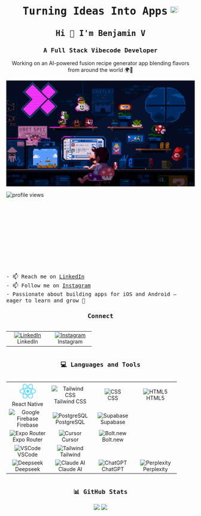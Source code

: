 <h1 align="center">
    <samp>Turning Ideas Into Apps</samp> 
    <img src="https://github.com/mupezzuol/mupezzuol/blob/master/assets/earth.gif" width="22px" height="22px"> 
</h1>

<h2 align="center">
    <samp>Hi 👋 I'm Benjamin V</samp>
</h2>

<h3 align="center">
    <samp>A Full Stack Vibecode Developer</samp> 
</h3>

<p align="center">
    Working on an AI-powered fusion recipe generator app blending flavors from around the world 🌍🍲
</p>

<img align="center" alt="Coding" width="1000" src="https://raw.githubusercontent.com/sugith10/images/main/gif/mario-working.gif">

<p align="left"> 
    <img src="https://komarev.com/ghpvc/?username=nuttyproducer&color=blue" alt="profile views" /> 
</p>

<div style="margin-bottom: 200px;"></div>

<samp>- 📫 Reach me on <a href="https://www.linkedin.com/in/benjamin-vanderzeypen-9a762b189/" target="_blank">LinkedIn</a></samp><br>
<samp>- 📫 Follow me on <a href="https://www.instagram.com/travtravizclicks/" target="_blank">Instagram</a></samp><br>
<samp>- Passionate about building apps for iOS and Android — eager to learn and grow 🚀</samp>

<h3 align="center"><samp>Connect</samp></h3>
<div style="display: flex; align-items: flex-start; justify-content: center;">
    <table align="center">
        <tr>
            <td align="center" width="100">
                <a href="https://www.linkedin.com/in/benjamin-vanderzeypen-9a762b189/" target="_blank">
                    <img src="https://upload.wikimedia.org/wikipedia/commons/thumb/8/81/LinkedIn_icon.svg/1200px-LinkedIn_icon.svg.png" alt="LinkedIn" width="45" height="45" />
                </a>
                <br>LinkedIn
            </td>
            <td align="center" width="100">
                <a href="https://www.instagram.com/travtravizclicks/" target="_blank">
                    <img src="https://upload.wikimedia.org/wikipedia/commons/thumb/e/e7/Instagram_logo_2016.svg/1200px-Instagram_logo_2016.svg.png" alt="Instagram" width="45" height="45" />
                </a>
                <br>Instagram
            </td>
        </tr>
    </table>
</div>

<h3 align="center"><samp>💻 Languages and Tools</samp></h3>
<div style="display: flex; align-items: flex-start; justify-content: center; flex-wrap: wrap; gap: 20px;">
    <table align="center" style="text-align:center;">
        <!-- Frontend Frameworks & Styling -->
        <tr>
            <td width="100">
                <img src="https://raw.githubusercontent.com/devicons/devicon/master/icons/react/react-original.svg" alt="React Native" width="45" height="45" />
                <br>React Native
            </td>
            <td width="100">
                <img src="https://seeklogo.com/images/T/tailwind-css-logo-5AD4175897-seeklogo.com.png" alt="Tailwind CSS" width="45" height="45" />
                <br>Tailwind CSS
            </td>
            <td width="100">
                <img src="https://skillicons.dev/icons?i=css" alt="CSS" width="48" height="48" />
                <br>CSS
            </td>
            <td width="100">
                <img src="https://skillicons.dev/icons?i=html" alt="HTML5" width="48" height="48" />
                <br>HTML5
            </td>
        </tr>
        <tr>
            <td width="100">
                <img src="https://cdn.iconscout.com/icon/free/png-256/firebase-1-282796.png" alt="Google Firebase" width="45" height="45" />
                <br>Firebase
            </td>
            <td width="100">
                <img src="https://upload.wikimedia.org/wikipedia/commons/2/29/Postgresql_elephant.svg" alt="PostgreSQL" width="45" height="45" />
                <br>PostgreSQL
            </td>
            <td width="100">
                <img src="https://supabase.com/new-icon.svg" alt="Supabase" width="45" height="45" />
                <br>Supabase
            </td>
        </tr>
        <!-- Routing & Framework Tools -->
        <tr>
            <td width="100">
                <img src="https://raw.githubusercontent.com/vercel/next.js/canary/apps/www/public/vercel.svg" alt="Expo Router" width="45" height="45" />
                <br>Expo Router
            </td>
            <td width="100">
                <img src="https://skillicons.dev/icons?i=cursor" alt="Cursor" width="48" height="48" />
                <br>Cursor
            </td>
            <td width="100">
                <img src="https://bolt.new/favicon.ico" alt="Bolt.new" width="45" height="45" />
                <br>Bolt.new
            </td>
        </tr>
        <!-- Dev Tools & Editors -->
        <tr>
            <td width="100">
                <img src="https://skillicons.dev/icons?i=vscode" alt="VSCode" width="48" height="48" />
                <br>VSCode
            </td>
            <td width="100">
                <img src="https://skillicons.dev/icons?i=tailwind" alt="Tailwind" width="48" height="48" />
                <br>Tailwind
            </td>
        </tr>
        <!-- AI & Advanced Tools -->
        <tr>
            <td width="100">
                <img src="https://deepseek.ai/favicon.ico" alt="Deepseek" width="45" height="45" />
                <br>Deepseek
            </td>
            <td width="100">
                <img src="https://upload.wikimedia.org/wikipedia/commons/thumb/2/29/Anthropic_logo.svg/1200px-Anthropic_logo.svg.png" alt="Claude AI" width="45" height="45" />
                <br>Claude AI
            </td>
            <td width="100">
                <img src="https://upload.wikimedia.org/wikipedia/commons/0/04/ChatGPT_logo.svg" alt="ChatGPT" width="45" height="45" />
                <br>ChatGPT
            </td>
            <td width="100">
                <img src="https://perplexity.ai/favicon.ico" alt="Perplexity" width="45" height="45" />
                <br>Perplexity
            </td>
        </tr>
    </table>
</div>


<h3 align="center"><samp>📊 GitHub Stats</samp></h3>
<div align="center">
    <img src="https://github-readme-stats.vercel.app/api?username=nuttyproducer&theme=radical&show_icons=true" />
    <img src="https://github-readme-stats.vercel.app/api/top-langs/?username=nuttyproducer&layout=compact&theme=radical" />
</div>
